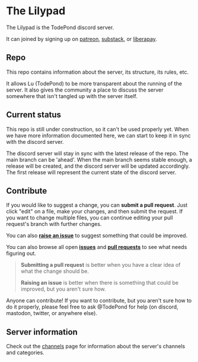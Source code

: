 # The Lilypad

The Lilypad is the TodePond discord server.

It can joined by signing up on [patreon](https://patreon.com/TodePond), [substack](https://todepond.substack.com), or [liberapay](https://liberapay.com/TodePond).

## Repo

This repo contains information about the server, its structure, its rules, etc.

It allows Lu (TodePond) to be more transparent about the running of the server. It also gives the community a place to discuss the server somewhere that isn't tangled up with the server itself.

## Current status

This repo is still under construction, so it can't be used properly yet. When we have more information documented here, we can start to keep it in sync with the discord server.

The discord server will stay in sync with the latest release of the repo. The main branch can be 'ahead'. When the main branch seems stable enough, a release will be created, and the discord server will be updated accordingly. The first release will represent the current state of the discord server.

## Contribute

If you would like to suggest a change, you can **submit a pull request**. Just click "edit" on a file, make your changes, and then submit the request. If you want to change multiple files, you can continue editing your pull request's branch with further changes.

You can also **[raise an issue](https://github.com/TodePond/TheLilypad/issues/new)** to suggest something that could be improved.

You can also browse all open [**issues**](https://github.com/TodePond/TheLilypad/issues) and [**pull requests**](https://github.com/TodePond/TheLilypad/pulls) to see what needs figuring out.

> **Submitting a pull request** is better when you have a clear idea of what the change should be.
>
> **Raising an issue** is better when there is something that could be improved, but you aren't sure how.

Anyone can contribute! If you want to contribute, but you aren't sure how to do it properly, please feel free to ask @TodePond for help (on discord, mastodon, twitter, or anywhere else).

## Server information

Check out the [channels](channels.md) page for information about the server's channels and categories.
